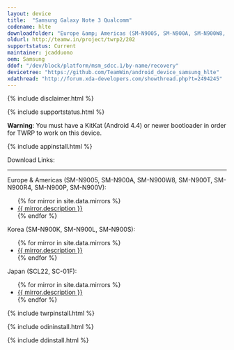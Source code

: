 ```yaml
---
layout: device
title:  "Samsung Galaxy Note 3 Qualcomm"
codename: hlte
downloadfolder: "Europe &amp; Americas (SM-N9005, SM-N900A, SM-N900W8, SM-N900T, SM-N900R4, SM-N900P, SM-N900V)|hlte|Korea (SM-N900K, SM-N900L, SM-N900S)|hlteskt|Japan (SCL22, SC-01F)|hltekdi"
oldurl: http://teamw.in/project/twrp2/202
supportstatus: Current
maintainer: jcadduono
oem: Samsung
ddof: "/dev/block/platform/msm_sdcc.1/by-name/recovery"
devicetree: "https://github.com/TeamWin/android_device_samsung_hlte"
xdathread: "http://forum.xda-developers.com/showthread.php?t=2494245"
---
```


{% include disclaimer.html %}

{% include supportstatus.html %}

<p class="text"><strong>Warning</strong>: You must have a KitKat (Android 4.4) or newer bootloader in order for TWRP to work on this device.</p>

{% include appinstall.html %}

<div class='page-heading'>Download Links:</div>
<hr />
<p class="text">Europe &amp; Americas (SM-N9005, SM-N900A, SM-N900W8, SM-N900T, SM-N900R4, SM-N900P, SM-N900V):</p>
<ul>
{% for mirror in site.data.mirrors %}
  <li>
    <a href="{{ mirror.baseurl }}hlte">
      {{ mirror.description }}
    </a>
  </li>
{% endfor %}
</ul>
<p class="text">Korea (SM-N900K, SM-N900L, SM-N900S):</p>
<ul>
{% for mirror in site.data.mirrors %}
  <li>
    <a href="{{ mirror.baseurl }}hlteskt">
      {{ mirror.description }}
    </a>
  </li>
{% endfor %}
</ul>
<p class="text">Japan (SCL22, SC-01F):</p>
<ul>
{% for mirror in site.data.mirrors %}
  <li>
    <a href="{{ mirror.baseurl }}hltekdi">
      {{ mirror.description }}
    </a>
  </li>
{% endfor %}
</ul>

{% include twrpinstall.html %}

{% include odininstall.html %}

{% include ddinstall.html %}
